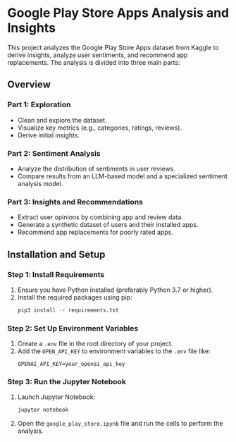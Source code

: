 # Google Play Store Apps Analysis and Insights

This project analyzes the Google Play Store Apps dataset from Kaggle to derive insights, analyze user sentiments, and recommend app replacements. The analysis is divided into three main parts:

## Overview

### Part 1: Exploration
- Clean and explore the dataset.
- Visualize key metrics (e.g., categories, ratings, reviews).
- Derive initial insights.

### Part 2: Sentiment Analysis
- Analyze the distribution of sentiments in user reviews.
- Compare results from an LLM-based model and a specialized sentiment analysis model.

### Part 3: Insights and Recommendations
- Extract user opinions by combining app and review data.
- Generate a synthetic dataset of users and their installed apps.
- Recommend app replacements for poorly rated apps.

## Installation and Setup

### Step 1: Install Requirements
1. Ensure you have Python installed (preferably Python 3.7 or higher).
2. Install the required packages using pip:
    ```sh
    pip3 install -r requirements.txt
    ```

### Step 2: Set Up Environment Variables
1. Create a `.env` file in the root directory of your project.
2. Add the `OPEN_API_KEY` to environment variables to the `.env` file like:
    ```env
    OPENAI_API_KEY=your_openai_api_key
    ```

### Step 3: Run the Jupyter Notebook
1. Launch Jupyter Notebook:
    ```sh
    jupyter notebook
    ```
2. Open the `google_play_store.ipynb` file and run the cells to perform the analysis.